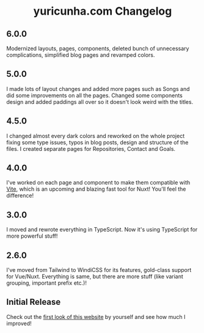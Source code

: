 <h1 align="center">yuricunha.com Changelog</h1>

## 6.0.0

Modernized layouts, pages, components, deleted bunch of unnecessary complications, simplified blog pages and revamped colors.

## 5.0.0

I made lots of layout changes and added more pages such as Songs and did some improvements on all the pages. Changed some components design and added paddings all over so it doesn't look weird with the titles.

## 4.5.0

I changed almost every dark colors and reworked on the whole project fixing some type issues, typos in blog posts, design and structure of the files. I created separate pages for Repositories, Contact and Goals.

## 4.0.0

I've worked on each page and component to make them compatible with [Vite](https://vitejs.dev/), which is an upcoming and blazing fast tool for Nuxt! You'll feel the difference!

## 3.0.0

I moved and rewrote everything in TypeScript. Now it's using TypeScript for more powerful stuff!

## 2.6.0

I've moved from Tailwind to WindiCSS for its features, gold-class support for Vue/Nuxt. Everything is same, but there are more stuff (like variant grouping, important prefix etc.)!

## Initial Release

Check out the [first look of this website](https://old.yuricunha.com) by yourself and see how much I improved!
